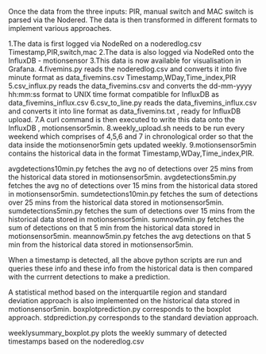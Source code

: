 Once the data from the three inputs: PIR, manual switch and MAC switch is parsed via the Nodered.
The data is then transformed in different formats to implement various approaches.

1.The data is first logged via NodeRed on a noderedlog.csv
  Timestamp,PIR,switch,mac 
2.The data is also logged via NodeRed onto the InfluxDB - motionsensor
3.This data is now available for visualisation in Grafana.
4.fivemins.py reads the noderedlog.csv and converts it into five minute format as data_fivemins.csv
  Timestamp,WDay,Time_index,PIR
5.csv_influx.py reads the data_fivemins.csv and converts the dd-mm-yyyy hh:mm:ss format to UNIX time format compatible for InfluxDB as data_fivemins_influx.csv
6.csv_to_line.py reads the data_fivemins_influx.csv and converts it into line format as data_fivemins.txt , ready for InfluxDB upload.
7.A curl command is then executed to write this data onto the InfluxDB , motionsensor5min.
8.weekly_upload.sh needs to be run every weekend which comprises of 4,5,6 and 7 in chronological order so that the data inside the motionsenor5min gets updated weekly.
9.motionsensor5min contains the historical data in the format Timestamp,WDay,Time_index,PIR.


avgdetections10min.py fetches the avg no of detections over 25 mins from the historical data stored in motionsensor5min.
avgdetections5min.py fetches the avg no of detections over 15 mins from the historical data stored in motionsensor5min.
sumdetections10min.py fetches the sum of detections over 25 mins from the historical data stored in motionsensor5min.
sumdetections5min.py fetches the sum of detections over 15 mins from the historical data stored in motionsensor5min.
sumnow5min.py fetches the sum of detections on that 5 min from the historical data stored in motionsensor5min.
meannow5min.py fetches the avg detections on that 5 min from the historical data stored in motionsensor5min.

When a timestamp is detected, all the above python scripts are run and queries these info and these info from the historical data is then compared with the currrent detections to make a prediction.

A statistical method based on the interquartile region and standard deviation approach is also implemented on the historical data stored in motionsensor5min.
boxplotprediction.py corresponds to the boxplot approach.
stdprediction.py corresponds to the standard deviation approach.


weeklysummary_boxplot.py plots the weekly summary of detected timestamps based on the noderedlog.csv
